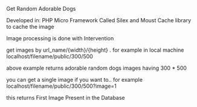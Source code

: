 Get Random Adorable Dogs 


Developed in: PHP Micro Framework Called Silex and Moust Cache library to cache the image


Image processing is done with Intervention


get images by url_name/{width}/{height} .
for example in local machine localhost/filename/public/300/500

above example returns adorable random dogs images having 300 * 500 


you can get a single image if you want to.. for example 
localhost/filename/public/300/500?image=1


this returns First Image Present in the Database
